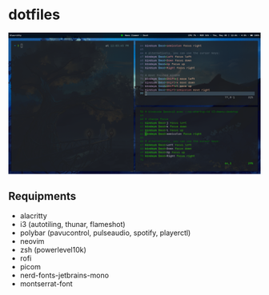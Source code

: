 # dotfiles

![dotfiles](https://github.com/samedsucuk/dotfiles/blob/main/preview.png?raw=true)

## Requipments
- alacritty
- i3 (autotiling, thunar, flameshot)
- polybar (pavucontrol, pulseaudio, spotify, playerctl)
- neovim
- zsh (powerlevel10k)
- rofi
- picom
- nerd-fonts-jetbrains-mono
- montserrat-font

